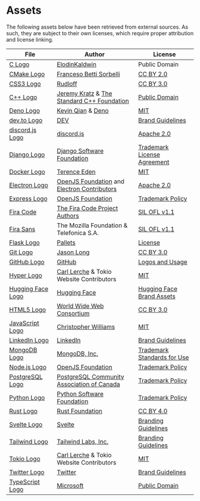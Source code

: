 # Assets

The following assets below have been retrieved from external sources. As such, they are subject to their own licenses, which require proper attribution and license linking.

File | Author | License
---- | ------ | -------
[C Logo](icons/lang/c.svg) | [ElodinKaldwin](https://commons.wikimedia.org/wiki/File:C_Programming_Language.svg) | Public Domain
[CMake Logo](icons/tech/cmake.svg) | [Franceso Betti Sorbelli](https://commons.wikimedia.org/wiki/File:Cmake.svg) | [CC BY 2.0]
[CSS3 Logo](icons/lang/css.svg) | [Rudloff](https://commons.wikimedia.org/wiki/File:CSS3_logo_and_wordmark.svg) | [CC BY 3.0]
[C++ Logo](icons/lang/cpp.svg) | [Jeremy Kratz](https://jeremykratz.com/) & [The Standard C++ Foundation](https://isocpp.org/home/terms-of-use) | [Public Domain](https://isocpp.org/home/terms-of-use)
[Deno Logo](icons/tech/deno.svg) | [Kevin Qian](https://ksm.sh/) & [Deno](https://deno.com/) | [MIT](https://github.com/denoland/dotland/blob/925ae4fd931935f8ea479a61b8bfaa97584c1feb/LICENSE)
[dev.to Logo](icons/social/dev.svg) | [DEV](https://dev.to/) | [Brand Guidelines](https://dev.to/brand)
[discord.js Logo](icons/lib/discord.js.svg) | [discord.js](https://discord.js.org/) | [Apache 2.0](https://github.com/discordjs/discord.js/blob/6aba9e99eb92429ed84a010a2051e658d0c641c4/packages/discord.js/LICENSE)
[Django Logo](icons/lib/django.svg) | [Django Software Foundation](https://www.djangoproject.com/foundation/) | [Trademark License Agreement](https://www.djangoproject.com/trademarks/)
[Docker Logo](icons/tech/docker.svg) | [Terence Eden](https://github.com/edent/SuperTinyIcons) | [MIT](https://github.com/edent/SuperTinyIcons/blob/9384edf56607d09037ad46b3c49d979c27ecad18/LICENSE)
[Electron Logo](icons/lib/electron.svg) | [OpenJS Foundation] and [Electron Contributors](https://www.electronjs.org/) | [Apache 2.0](https://github.com/electron/website/blob/fd468b519b67488a872060ff7c0b037f73e16de4/LICENSE)
[Express Logo](icons/lib/express.svg) | [OpenJS Foundation] | [Trademark Policy][OpenJS Foundation Trademark Policy]
[Fira Code](fonts/Fira-Code/) | [The Fira Code Project Authors](https://github.com/tonsky/FiraCode) | [SIL OFL v1.1](./src/fonts/FiraCode/OFL.txt)
[Fira Sans](fonts/Fira-Sans/) | The Mozilla Foundation & Telefonica S.A. | [SIL OFL v1.1](./src/fonts/FiraSans/OFL.txt)
[Flask Logo](icons/lib/flask.svg) | [Pallets](https://palletsprojects.com/p/flask/) | [License](https://github.com/pallets/flask/blob/7ed89d3f9d2207c9a607f5dcdce106c0278e1332/artwork/LICENSE.rst)
[Git Logo](icons/tech/git.svg) | [Jason Long](https://jasonlong.me/) | [CC BY 3.0]
[GitHub Logo](icons/social/github.svg) | [GitHub](https://github.com) | [Logos and Usage](https://github.com/logos)
[Hyper Logo](icons/lib/hyper.svg) | [Carl Lerche] & Tokio Website Contributors | [MIT][MIT Tokio]
[Hugging Face Logo](icons/lib/huggingface.svg) | [Hugging Face](https://huggingface.co/) | [Hugging Face Brand Assets](https://huggingface.co/brand)
[HTML5 Logo](icons/lang/html.svg) | [World Wide Web Consortium](https://www.w3.org/) | [CC BY 3.0]
[JavaScript Logo](icons/lang/js.svg) | [Christopher Williams](https://www.voodootikigod.com/) | [MIT](https://github.com/voodootikigod/logo.js/blob/1544bdeed6d618a6cfe4f0650d04ab8d9cfa76d9/LICENSE)
[LinkedIn Logo](icons/social/linkedin.svg) | [LinkedIn](https://www.linkedin.com/) | [Brand Guidelines](https://brand.linkedin.com/)
[MongoDB Logo](icons/tech/mongo.svg) | [MongoDB, Inc.](https://www.mongodb.com/) | [Trademark Standards for Use](https://www.mongodb.com/legal/trademark-usage-guidelines)
[Node.js Logo](icons/tech/node.svg) | [OpenJS Foundation] | [Trademark Policy][OpenJS Foundation Trademark Policy]
[PostgreSQL Logo](icons/tech/postgres.svg) | [PostgreSQL Community Association of Canada](https://www.postgres.ca/) | [Trademark Policy](https://www.postgresql.org/about/policies/trademarks/)
[Python Logo](icons/lang/python.svg) | [Python Software Foundation](https://www.python.org/psf-landing/) | [Trademark Policy](https://www.python.org/psf/trademarks/)
[Rust Logo](icons/lang/rust.svg) | [Rust Foundation](https://foundation.rust-lang.org/) | [CC BY 4.0]
[Svelte Logo](icons/lib/svelte.svg) | [Svelte](https://svelte.dev/) | [Branding Guidelines](https://github.com/sveltejs/branding/blob/c4dfca6743572087a6aef0e109ffe3d95596e86a/README.md)
[Tailwind Logo](icons/lib/tailwind.svg) | [Tailwind Labs, Inc.](https://tailwindcss.com/) | [Branding Guidelines](https://tailwindcss.com/brand)
[Tokio Logo](icons/lib/tokio.svg) | [Carl Lerche] & Tokio Website Contributors | [MIT][MIT Tokio]
[Twitter Logo](icons/social/twitter.svg) | [Twitter](https://twitter.com/) | [Brand Guidelines](https://about.twitter.com/en/who-we-are/brand-toolkit)
[TypeScript Logo](icons/lang/ts.svg) | [Microsoft](https://www.typescriptlang.org/) | [Public Domain](https://www.typescriptlang.org/branding/)

[Carl Lerche]: https://carllerche.com/
[OpenJS Foundation]: https://openjsf.org/
[OpenJS Foundation Trademark Policy]: https://trademark-policy.openjsf.org/
[MIT Tokio]: https://github.com/tokio-rs/website/blob/f4226811e9804c133667631c0564e499e1b4deff/LICENSE
[CC BY 2.0]: https://creativecommons.org/licenses/by/2.0/
[CC BY 3.0]: https://creativecommons.org/licenses/by/3.0/
[CC BY 4.0]: https://creativecommons.org/licenses/by/4.0/
